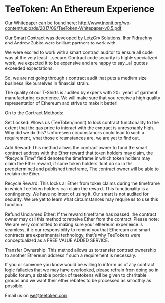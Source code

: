 # TeeToken: An Ethereum Experience

 Our Whitepaper can be found here: http://www.inonit.org/wp-content/uploads/2017/09/TeeToken-Whitepaper-v0.5.pdf
 
 Our Smart Contract was developed by LetzGro Solutions. Ihor Pidruchny and Andrew Zubko were brilliant partners to work with.

We were excited to work with a smart contract auditor to ensure all code was at the very least ...secure. Contract code security is highly specialized work, we expected it to be expensive and are happy to say...all quotes exceeded expectations.

So, we are not going through a contract audit that puts a medium size business like ourselves in financial strain. 

The quality of our T-Shirts is audited by experts with 20+ years of garment manufacturing experience. We will make sure that you receive a high quality representation of Ethereum and strive to make it better!

On to the Contract Methods:

Set Locked: Allows us (TeeToken/inonit) to lock contract functionality to the extent that the gas price to interact with the contract is unresonably high. Why did we do this? Unforeseen circumstances could lead to such a requirement, what those circumstances are, we are yet to find out.

Add Reward: This method allows the contract owner to fund the smart contract address with the Ether reward that token holders may claim, the “Recycle Time” field denotes the timeframe in which token holders may claim the Ether reward, if some token holders dont do so in the predetermined and published timeframe, The contract owner will be able to reclaim the Ether.

Recycle Reward: This locks all Ether from token claims during the timeframe in which TeeToken holders can claim the reward. This functionality is a contingency. We have no intent of using it. Our smart is not audited for security. We are yet to learn what circumstances may require us to use this function.

Refund Unclaimed Ether: If the reward timeframe has passed, the contract owner may call this method to retreive Ether from the contract.   Please note: We are very committed to making sure your ethereum experience is seamless, it is our responsibility to remind you that Ethereum and smart contracts are experimental technology, that’s why TeeTokens were conceptualized as a FREE VALUE ADDED SERVICE.

Transfer Ownership: This method allows us to transfer contract ownership to another Ethereum address if such a requirement is necessary.


If you or someone you know would be willing to inform us of any contract logic fallacies that we may have overlooked, please refrain from doing so in public forum, a sizable portion of teetokens will be given to charitable groups and we want their ether rebates to be processed as smoothly as possible. 

Email us on we@teetoken.com
